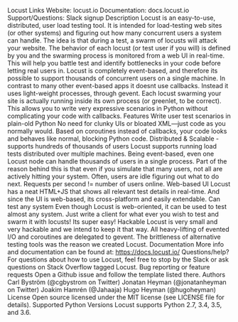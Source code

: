 Locust Links Website: locust.io Documentation: docs.locust.io Support/Questions: Slack signup Description Locust is an easy-to-use, distributed, user load testing tool. It is intended for load-testing web sites (or other systems) and figuring out how many concurrent users a system can handle. The idea is that during a test, a swarm of locusts will attack your website. The behavior of each locust (or test user if you will) is defined by you and the swarming process is monitored from a web UI in real-time. This will help you battle test and identify bottlenecks in your code before letting real users in. Locust is completely event-based, and therefore its possible to support thousands of concurrent users on a single machine. In contrast to many other event-based apps it doesnt use callbacks. Instead it uses light-weight processes, through gevent. Each locust swarming your site is actually running inside its own process (or greenlet, to be correct). This allows you to write very expressive scenarios in Python without complicating your code with callbacks. Features Write user test scenarios in plain-old Python No need for clunky UIs or bloated XML—just code as you normally would. Based on coroutines instead of callbacks, your code looks and behaves like normal, blocking Python code. Distributed & Scalable - supports hundreds of thousands of users Locust supports running load tests distributed over multiple machines. Being event-based, even one Locust node can handle thousands of users in a single process. Part of the reason behind this is that even if you simulate that many users, not all are actively hitting your system. Often, users are idle figuring out what to do next. Requests per second != number of users online. Web-based UI Locust has a neat HTML+JS that shows all relevant test details in real-time. And since the UI is web-based, its cross-platform and easily extendable. Can test any system Even though Locust is web-oriented, it can be used to test almost any system. Just write a client for what ever you wish to test and swarm it with locusts! Its super easy! Hackable Locust is very small and very hackable and we intend to keep it that way. All heavy-lifting of evented I/O and coroutines are delegated to gevent. The brittleness of alternative testing tools was the reason we created Locust. Documentation More info and documentation can be found at: https://docs.locust.io/ Questions/help? For questions about how to use Locust, feel free to stop by the Slack or ask questions on Stack Overflow tagged Locust. Bug reporting or feature requests Open a Github issue and follow the template listed there. Authors Carl Byström (@cgbystrom on Twitter) Jonatan Heyman (@jonatanheyman on Twitter) Joakim Hamrén (@Jahaaja) Hugo Heyman (@hugoheyman) License Open source licensed under the MIT license (see LICENSE file for details). Supported Python Versions Locust supports Python 2.7, 3.4, 3.5, and 3.6.